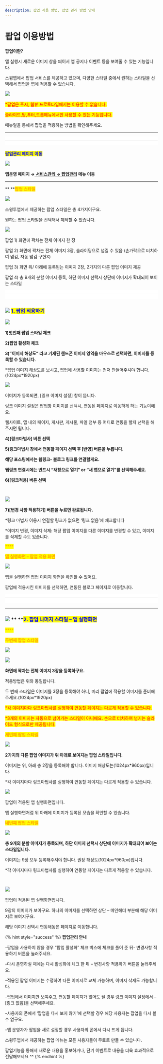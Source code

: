 ```yaml
---
description: 팝업 사용 방법, 팝업 관리 방법 안내
---
```


# 팝업 이용방법

**팝업이란?**&#x20;

앱 실행시 새로운  이미지 창을 띄어서 앱 공지나 이벤트 등을 보여줄 수 있는 기능입니다.

스윙앱에서 팝업 서비스를 제공하고 있으며, 다양한 스타일 중에서 원하는 스타일을 선택해서 팝업을 앱에 적용할 수 있습니다.

![](https://wp.swing2app.co.kr/wp-content/uploads/2018/10/%ED%8C%9D%EC%97%856\_2020.02.png)

<mark style="color:red;">\*팝업은 푸시, 웹뷰 프로토타입에서는 이용할 수 없습니다.</mark>

&#x20;<mark style="color:red;">슬라이드,탑,푸터,드롭메뉴에서만 사용할 수 있는 기능입니다.</mark>

매뉴얼을 통해서 팝업을 적용하는 방법을 확인해주세요.

***

![](<../../../.gitbook/assets/구분선 (1).PNG>)

<mark style="color:blue;">**팝업관리 페이지 이동**</mark>

![](https://wp.swing2app.co.kr/wp-content/uploads/2018/10/%ED%8C%9D%EC%97%851.png)

**앱운영 페이지 →**[ **서비스관리 → 팝업관리**](http://www.swing2app.co.kr/view/new\_popup) **메뉴 이동**

****

&#x20;** **<mark style="color:blue;"><mark style="color:orange;">**팝업 스타일**<mark style="color:orange;"></mark>

![](https://wp.swing2app.co.kr/wp-content/uploads/2018/10/%ED%8C%9D%EC%97%851\_2020.02.png)

스윙투앱에서 제공하는 팝업 스타일은 총 4가지이구요.

원하는 팝업 스타일을 선택해서 제작할 수 있습니다.



![](https://wp.swing2app.co.kr/wp-content/uploads/2018/10/%ED%8C%9D%EC%97%852\_2020.02.png)

팝업 1) 화면에 꽉차는 전체 이미지 한 장

팝업 2) 화면에 꽉차는 전체 이미지 3장, 슬라이딩으로 넘길 수 있음 (손가락으로 터치하여 넘김, 자동 넘김 구현X)

팝업 3) 화면 위/ 아래에 등록된는 이미지 2장, 2가지의 다른 팝업 이미지 제공

팝업 4) 총 9개의 분할 이미지 등록, 하단 이미지 선택시 상단에 이미지가 확대되어 보이는 스타일

![](<../../../.gitbook/assets/구분선 (1).PNG>)

### ![](https://wp.swing2app.co.kr/wp-content/uploads/2020/04/%EB%8B%A8%EB%9D%BD1-1.png) <mark style="color:blue;">**1. 팝업 적용하기**</mark>

![](https://wp.swing2app.co.kr/wp-content/uploads/2018/10/%ED%8C%9D%EC%97%853\_2020.02.png)

**1)첫번째 팝업 스타일 체크**

**2)팝업 활성화 체크**

**3)”이미지 해상도” 라고 기재된 핸드폰 이미지 영역을 마우스로 선택하면, 이미지를 등록할 수 있습니다.**

\*팝업 이미지 해상도를 보시고, 팝업에 사용할 이미지는 먼저 만들어주셔야 합니다. (1024px\*1920px)

![](https://wp.swing2app.co.kr/wp-content/uploads/2018/10/%ED%8C%9D%EC%97%854\_2020.02.png)

이미지가 등록되면, \[링크 이미지 설정] 창이 뜹니다.

링크 이미지 설정은 팝업창 이미지를 선택시, 연동된 페이지로 이동하게 하는 기능이에요.

웹사이트, 앱 내의 페이지, 게시판, 게시물, 파일 첨부 등 어디로 연동을 할지 선택을 해주시면 됩니다.

**4)\[링크마법사] 버튼 선택**

**5)링크마법사 창에서 연동할 페이지 선택 후 \[반영] 버튼을 누릅니다.**

**해당 포스팅에서는 웹링크- 블로그 링크를 연결할게요.**

**웹링크 연결시에는 반드시 “새창으로 열기” or “새 앱으로 열기”를 선택해주세요.**

**6)\[링크적용] 버튼 선택**

​

![](https://wp.swing2app.co.kr/wp-content/uploads/2018/10/%ED%8C%9D%EC%97%855\_2020.02.png)

**7)\[변경 사항 적용하기] 버튼을 누르면 완료됩니다.**

\*링크 마법사 이용시 연결할 링크가 없으면 ‘링크 없음’에 체크합니다

\*이미지 변경, 이미지 삭제: 해당 팝업 이미지를 다른 이미지를 변경할 수 있고, 이미지를 삭제할 수도 있습니다.

<mark style="color:orange;">****</mark>

<mark style="color:orange;">**앱 실행화면 – 팝업 적용 화면**</mark>

![](https://wp.swing2app.co.kr/wp-content/uploads/2018/10/%EB%85%B9%ED%99%94\_2020\_02\_16\_23\_24\_13\_769.gif)

앱을 실행하면 팝업 이미지 화면을 확인할 수 있어요.

팝업에 적용시킨 이미지를 선택하면, 연동된 블로그 페이지로 이동합니다.

![](<../../../.gitbook/assets/구분선 (1).PNG>)

***

### ![](https://wp.swing2app.co.kr/wp-content/uploads/2020/04/%EB%8B%A8%EB%9D%BD1-1.png) ** **<mark style="color:blue;">**2. 팝업 나머지 스타일 – 앱 실행화면**</mark>

<mark style="color:orange;">****</mark>

<mark style="color:orange;">**두번째 팝업 스타일**</mark>

![](https://wp.swing2app.co.kr/wp-content/uploads/2018/10/%ED%8C%9D%EC%97%85\_%EB%91%90%EB%B2%88%EC%A7%B8\_%EC%8A%A4%ED%83%80%EC%9D%BC.png)

![](https://wp.swing2app.co.kr/wp-content/uploads/2018/10/%ED%8C%9D%EC%97%852.gif)

**화면에 꽉차는 전체 이미지 3장을 등록하구요.**

적용방법은 위와 동일합니다.

두 번째 스타일은 이미지를 3장을 등록해야 하니, 미리 팝업에 적용할 이미지를 준비해주세요.(1024px\*1920px)

<mark style="color:red;">\*각 이미지마다 링크마법사를 실행하여 연동할 페이지는 다르게 적용할 수 있습니다.</mark>

<mark style="color:red;">\*3개의 이미지는 자동으로 넘어가는 스타일이 아니에요. 손으로 터치하여 넘기는 슬라이드 형식으로만 제공됩니다.</mark>



<mark style="color:blue;"><mark style="color:orange;">**세번째 팝업 스타일**<mark style="color:orange;"></mark>

![](https://wp.swing2app.co.kr/wp-content/uploads/2018/10/%ED%8C%9D%EC%97%85%EC%84%B8%EB%B2%88%EC%A7%B8\_%EC%8A%A4%ED%83%80%EC%9D%BC.png)

**2가지의 다른 팝업 이미지가 위 아래로 보여지는 팝업 스타일입니다.**

이미지는 위, 아래 총 2장을 등록해야 합니다. 이미지 해상도는(1024px\*960px)입니다.

\*각 이미지마다 링크마법사를 실행하여 연동할 페이지는 다르게 적용할 수 있습니다.



![](https://wp.swing2app.co.kr/wp-content/uploads/2018/10/%ED%8C%9D%EC%97%853.gif)

팝업이 적용된 앱 실행화면입니다.

앱 실행화면처럼 위 아래에 이미지가 등록된 모습을 확인할 수 있습니다.



<mark style="color:orange;">**네번째 팝업 스타일**</mark>

![](https://wp.swing2app.co.kr/wp-content/uploads/2018/10/%ED%8C%9D%EC%97%85%EB%84%A4%EB%B2%88%EC%A7%B8%EC%8A%A4%ED%83%80%EC%9D%BC.png)

**총 9개의 분할 이미지가 등록되며, 하단 이미지 선택시 상단에 이미지가 확대되어 보이는 스타일입니다.**

이미지는 9장 모두 등록해주셔야 합니다. 권장 해상도(1024px\*960px)입니다.

\*각 이미지마다 링크마법사를 실행하여 연동할 페이지는 다르게 적용할 수 있습니다.

​

![](https://wp.swing2app.co.kr/wp-content/uploads/2018/10/%ED%8C%9D%EC%97%854.gif)

팝업이 적용된 앱 실행화면입니다.

9장의 이미지가 보이구요. 하나의 이미지를 선택하면 상단 – 메인헤더 부분에 해당 이미지로 보여지구요.

해당 이미지 선택시 연동해놓은 페이지로 이동합니다.

{% hint style="success" %}
**팝업관리 안내**

\-팝업을 사용하지 않을 경우 “팝업 활성화” 체크 박스에 체크를 풀어 준 뒤- 변경사항 적용하기 버튼을 눌러주세요.

\-다시 운영하실 때에는 다시 활성화에 체크 한 뒤 – 변경사항 적용하기 버튼을 눌러주세요.

\-적용된 팝업 이미지는 수정하여 다른 이미지로 교체 가능하며, 이미지 삭제도 가능합니다.

\-팝업에서 이미지만 보여주고, 연동할 페이지가 없어도 될 경우 링크 이미지 설정에서 – \[링크 없음]을 선택해주세요.

\-사용자의 폰에서 ‘팝업을 다시 보지 않기’에 선택할 경우 해당 사용자는 팝업을 다시 볼 수 없구요.

\-앱 운영자가 팝업을 새로 설정할 경우 사용자의 폰에서 다시 뜨게 됩니다.

스윙투앱에서 제공하는 팝업 메뉴는 모든 사용자들이 무료로 만들 수 있습니다.

팝업기능을 통해서 새로운 내용을 홍보하거나, 단기 이벤트로 내용을 더욱 효과적으로 전달해보세요 ^^
{% endhint %}

